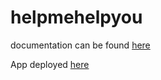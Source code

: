# helpmehelpyou

documentation can be found [here](https://helpmehelpyu.github.io/helpmehelpyou-docs/#/)

App deployed [here](https://helpmehelpyou.herokuapp.com/)
